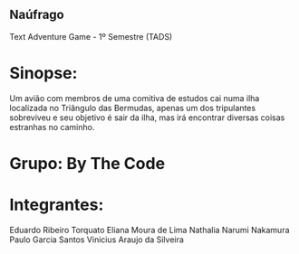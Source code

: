 ## Naúfrago
Text Adventure Game - 1º Semestre (TADS)

# Sinopse:
Um avião com membros de uma comitiva de estudos cai numa ilha localizada no Triângulo das Bermudas, apenas um dos tripulantes sobreviveu e seu objetivo é sair da ilha, mas irá encontrar diversas coisas estranhas no caminho.


# Grupo: By The Code
# Integrantes: 
Eduardo Ribeiro Torquato
Eliana Moura de Lima
Nathalia Narumi Nakamura
Paulo Garcia Santos
Vinicius Araujo da Silveira    
